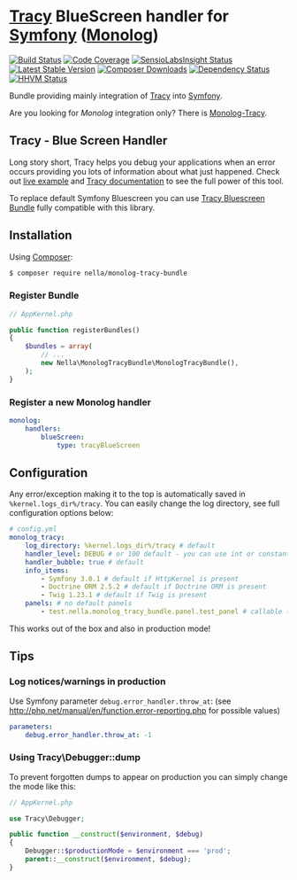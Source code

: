 # [Tracy](https://tracy.nette.org) BlueScreen handler for [Symfony](https://symfony.com/) ([Monolog](https://github.com/Seldaek/monolog))

[![Build Status](https://img.shields.io/travis/nella/monolog-tracy-bundle/master.svg?style=flat-square)](https://travis-ci.org/nella/monolog-tracy-bundle)
[![Code Coverage](https://img.shields.io/coveralls/nella/monolog-tracy-bundle.svg?style=flat-square)](https://coveralls.io/r/nella/monolog-tracy-bundle)
[![SensioLabsInsight Status](https://img.shields.io/sensiolabs/i/76c87979-7eda-4f6b-94a5-07bd54259d5f.svg?style=flat-square)](https://insight.sensiolabs.com/projects/76c87979-7eda-4f6b-94a5-07bd54259d5f)
[![Latest Stable Version](https://img.shields.io/packagist/v/nella/monolog-tracy-bundle.svg?style=flat-square)](https://packagist.org/packages/nella/monolog-tracy-bundle)
[![Composer Downloads](https://img.shields.io/packagist/dt/nella/monolog-tracy-bundle.svg?style=flat-square)](https://packagist.org/packages/nella/monolog-tracy-bundle)
[![Dependency Status](https://img.shields.io/versioneye/d/user/projects/569191a8daa0bf00330000db.svg?style=flat-square)](https://www.versioneye.com/user/projects/569191a8daa0bf00330000db)
[![HHVM Status](https://img.shields.io/hhvm/nella/monolog-tracy-bundle.svg?style=flat-square)](http://hhvm.h4cc.de/package/nella/monolog-tracy-bundle)


Bundle providing mainly integration of [Tracy](https://tracy.nette.org/) into [Symfony](https://symfony.com).

Are you looking for _Monolog_ integration only? There is [Monolog-Tracy](https://github.com/nella/monolog-tracy).

## Tracy - Blue Screen Handler

Long story short, Tracy helps you debug your applications when an error occurs providing you lots of information about what just happened. Check out
[live example](http://nette.github.io/tracy/tracy-exception.html) and [Tracy documentation](https://tracy.nette.org/)
to see the full power of this tool.

To replace default Symfony Bluescreen you can use [Tracy Bluescreen Bundle](https://github.com/VasekPurchart/Tracy-Blue-Screen-Bundle)
fully compatible with this library.

## Installation

Using  [Composer](http://getcomposer.org/):

```sh
$ composer require nella/monolog-tracy-bundle
```

### Register Bundle
```php
// AppKernel.php

public function registerBundles()
{
    $bundles = array(
        // ...
        new Nella\MonologTracyBundle\MonologTracyBundle(),
    );
}
```

### Register a new Monolog handler
```yml
monolog:
    handlers:
        blueScreen:
            type: tracyBlueScreen
```

## Configuration
Any error/exception making it to the top is automatically saved in `%kernel.logs_dir%/tracy`. You can easily change the log directory,
see full configuration options below:

```yml
# config.yml
monolog_tracy:
	log_directory: %kernel.logs_dir%/tracy # default
	handler_level: DEBUG # or 100 default - you can use int or constant name
	handler_bubble: true # default
	info_items:
		- Symfony 3.0.1 # default if HttpKernel is present
		- Doctrine ORM 2.5.2 # default if Doctrine ORM is present
		- Twig 1.23.1 # default if Twig is present
	panels: # no default panels
		- test.nella.monolog_tracy_bundle.panel.test_panel # callable ([class, method], [@service, method], @service, class::service)
```

This works out of the box and also in production mode!

## Tips

### Log notices/warnings in production

Use Symfony parameter `debug.error_handler.throw_at`: (see http://php.net/manual/en/function.error-reporting.php for possible values)
```yml
parameters:
    debug.error_handler.throw_at: -1
```

### Using Tracy\Debugger::dump

To prevent forgotten dumps to appear on production you can simply change the mode like this:
```php
// AppKernel.php

use Tracy\Debugger;

public function __construct($environment, $debug)
{
    Debugger::$productionMode = $environment === 'prod';
    parent::__construct($environment, $debug);
}
```

